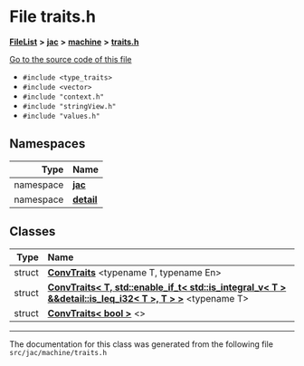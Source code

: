 

# File traits.h



[**FileList**](files.md) **>** [**jac**](dir_256037ad7d0c306238e2bc4f945d341d.md) **>** [**machine**](dir_10e7d6e7bc593e38e57ffe1bab5ed259.md) **>** [**traits.h**](traits_8h.md)

[Go to the source code of this file](traits_8h_source.md)



* `#include <type_traits>`
* `#include <vector>`
* `#include "context.h"`
* `#include "stringView.h"`
* `#include "values.h"`













## Namespaces

| Type | Name |
| ---: | :--- |
| namespace | [**jac**](namespacejac.md) <br> |
| namespace | [**detail**](namespacejac_1_1detail.md) <br> |


## Classes

| Type | Name |
| ---: | :--- |
| struct | [**ConvTraits**](structjac_1_1ConvTraits.md) &lt;typename T, typename En&gt;<br> |
| struct | [**ConvTraits&lt; T, std::enable\_if\_t&lt; std::is\_integral\_v&lt; T &gt; &&detail::is\_leq\_i32&lt; T &gt;, T &gt; &gt;**](structjac_1_1ConvTraits_3_01T_00_01std_1_1enable__if__t_3_01std_1_1is__integral__v_3_01T_01_4_013818016e757d16d29218adaa25e8f13d.md) &lt;typename T&gt;<br> |
| struct | [**ConvTraits&lt; bool &gt;**](structjac_1_1ConvTraits_3_01bool_01_4.md) &lt;&gt;<br> |



















































------------------------------
The documentation for this class was generated from the following file `src/jac/machine/traits.h`

